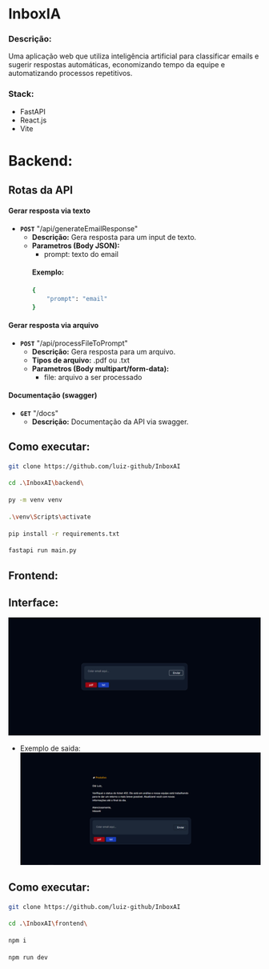 # InboxIA
### Descrição:
Uma aplicação web que utiliza inteligência artificial para classificar emails e sugerir respostas automáticas, economizando tempo da equipe e automatizando processos repetitivos.

### Stack: 
- FastAPI
- React.js
- Vite

# Backend:
## Rotas da API

#### Gerar resposta via texto
- **`POST`** "/api/generateEmailResponse"<br>
    - **Descrição:** Gera resposta para um input de texto.
    - **Parametros (Body JSON):**
        - prompt: texto do email
      #### Exemplo:
        ``` bash
        {
            "prompt": "email"
        }
        ```

#### Gerar resposta via arquivo
- **`POST`** "/api/processFileToPrompt"<br>
    - **Descrição:** Gera resposta para um arquivo.
    - **Tipos de arquivo:** .pdf ou .txt
    - **Parametros (Body multipart/form-data):**
        - file: arquivo a ser processado

#### Documentação (swagger)
- **`GET`** "/docs"<br>
    - **Descrição:** Documentação da API via swagger.

## Como executar:
``` bash
git clone https://github.com/luiz-github/InboxAI

cd .\InboxAI\backend\

py -m venv venv

.\venv\Scripts\activate

pip install -r requirements.txt

fastapi run main.py
```

## Frontend:
## Interface:
![Interface](assets/homePageLayout.png)
- Exemplo de saida:<br>
![Padrão de resposta](assets/responseExemple.png)

## Como executar:
``` bash
git clone https://github.com/luiz-github/InboxAI

cd .\InboxAI\frontend\

npm i

npm run dev
```